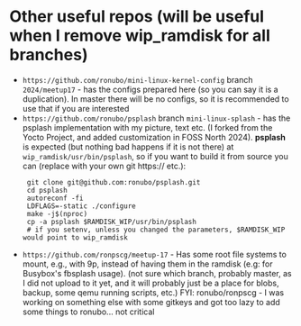 # Other useful repos (will be useful when I remove wip_ramdisk for all branches)

- `https://github.com/ronubo/mini-linux-kernel-config` branch `2024/meetup17` - has the configs prepared here (so you can say it is a duplication). In master there will be no configs, so it is recommended to use that if you are interested
- `https://github.com/ronubo/psplash` branch `mini-linux-splash` - has the psplash implementation with my picture, text etc. (I forked from the Yocto Project, and added customization in FOSS North 2024). 
   **psplash** is expected (but nothing bad happens if it is not there) at `wip_ramdisk/usr/bin/psplash`, so if you want to build it from source you can (replace with your own git https:// etc.):
   ```
    git clone git@github.com:ronubo/psplash.git
    cd psplash
    autoreconf -fi
    LDFLAGS=-static ./configure
    make -j$(nproc)
    cp -a psplash $RAMDISK_WIP/usr/bin/psplash  
    # if you setenv, unless you changed the parameters, $RAMDISK_WIP would point to wip_ramdisk
   ```
- `https://github.com/ronpscg/meetup-17` - Has some root file systems to mount, e.g., with 9p, instead of having them in the ramdisk (e.g: for Busybox's fbsplash usage).
   (not sure which branch, probably master, as I did not upload to it yet, and it will probably just be a place for blobs, backup, some qemu running scripts, etc.)
   FYI: ronubo/ronpscg - I was working on something else with some gitkeys and got too lazy to add some things to ronubo... not critical
